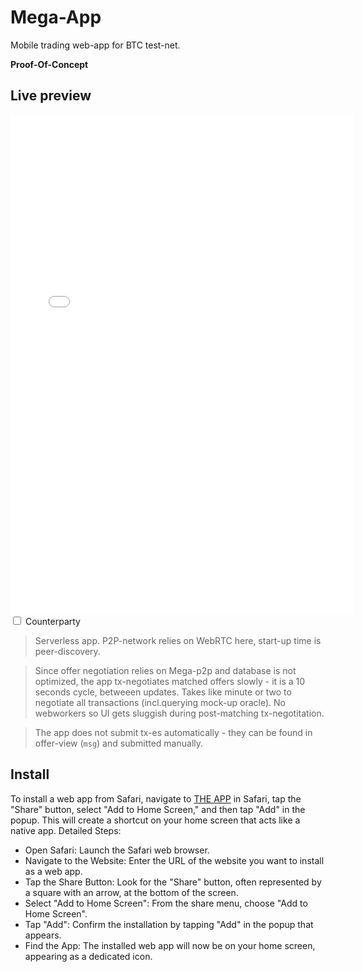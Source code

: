 # Mega-App

Mobile trading web-app for BTC test-net.

**Proof-Of-Concept**

## Live preview

<div style="position: relative;display:inline-block; height: 800px; width: 550px">
<iframe src="../webapp?user=alice" style="position: relative;display:inline-block; height: 100%; width: 100%; border:none"></iframe>
</div>
<div id="cpdiv" style="position: relative;display:none; height: 800px; width: 550px">
<iframe src="../webapp?user=bob" style="position: relative;display:inline-block; height: 100%; width: 100%; border:none"></iframe>
</div>
<div>
    <input type="checkbox" id="counterparty" name="counterparty" onclick="this.checked ? (document.getElementById('cpdiv').style.display='inline-block'): (document.getElementById('cpdiv').style.display='none'); document.body.classList.add('close')" />
    <label for="counterparty">Counterparty</label>
</div>


> Serverless app. P2P-network relies on WebRTC here, start-up time is peer-discovery.

> Since offer negotiation relies on Mega-p2p and database is not optimized, the app tx-negotiates matched offers slowly - it is a 10 seconds cycle, betweeen updates. Takes like minute or two to negotiate all transactions (incl.querying mock-up oracle). No webworkers so UI gets sluggish during post-matching tx-negotitation.

> The app does not submit tx-es automatically - they can be found in offer-view (`msg`) and submitted manually.

## Install


To install a web app from Safari, navigate to [THE APP](https://dk14.github.io/wolfram-mega/webapp/) in Safari, tap the "Share" button, select "Add to Home Screen," and then tap "Add" in the popup. This will create a shortcut on your home screen that acts like a native app. 
Detailed Steps:
- Open Safari: Launch the Safari web browser.
- Navigate to the Website: Enter the URL of the website you want to install as a web app.
- Tap the Share Button: Look for the "Share" button, often represented by a square with an arrow, at the bottom of the screen.
- Select "Add to Home Screen": From the share menu, choose "Add to Home Screen".
- Tap "Add": Confirm the installation by tapping "Add" in the popup that appears.
- Find the App: The installed web app will now be on your home screen, appearing as a dedicated icon. 